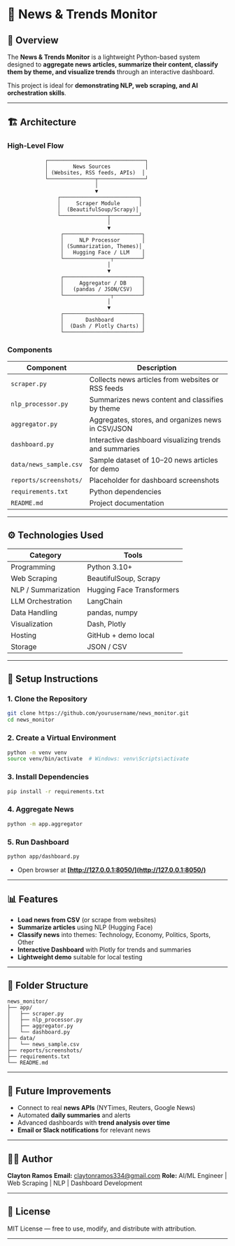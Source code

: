 # 📰 News & Trends Monitor

## 📘 Overview

The **News & Trends Monitor** is a lightweight Python-based system designed to **aggregate news articles, summarize their content, classify them by theme, and visualize trends** through an interactive dashboard.

This project is ideal for **demonstrating NLP, web scraping, and AI orchestration skills**.

---

## 🏗️ Architecture

### **High-Level Flow**

```text
            ┌───────────────────────────────┐
            │        News Sources           │
            │ (Websites, RSS feeds, APIs)  │
            └───────────────┬───────────────┘
                            │
                            ▼
                ┌─────────────────────────┐
                │     Scraper Module      │
                │  (BeautifulSoup/Scrapy)│
                └───────────────┬─────────┘
                                │
                                ▼
                 ┌─────────────────────────┐
                 │     NLP Processor       │
                 │ (Summarization, Themes)│
                 │   Hugging Face / LLM    │
                 └───────────────┬─────────┘
                                │
                                ▼
                 ┌─────────────────────────┐
                 │     Aggregator / DB     │
                 │   (pandas / JSON/CSV)   │
                 └───────────────┬─────────┘
                                │
                                ▼
                 ┌─────────────────────────┐
                 │       Dashboard         │
                 │  (Dash / Plotly Charts) │
                 └─────────────────────────┘
```

### **Components**

| Component              | Description                                            |
| ---------------------- | ------------------------------------------------------ |
| `scraper.py`           | Collects news articles from websites or RSS feeds      |
| `nlp_processor.py`     | Summarizes news content and classifies by theme        |
| `aggregator.py`        | Aggregates, stores, and organizes news in CSV/JSON     |
| `dashboard.py`         | Interactive dashboard visualizing trends and summaries |
| `data/news_sample.csv` | Sample dataset of 10–20 news articles for demo         |
| `reports/screenshots/` | Placeholder for dashboard screenshots                  |
| `requirements.txt`     | Python dependencies                                    |
| `README.md`            | Project documentation                                  |

---

## ⚙️ Technologies Used

| Category            | Tools                     |
| ------------------- | ------------------------- |
| Programming         | Python 3.10+              |
| Web Scraping        | BeautifulSoup, Scrapy     |
| NLP / Summarization | Hugging Face Transformers |
| LLM Orchestration   | LangChain                 |
| Data Handling       | pandas, numpy             |
| Visualization       | Dash, Plotly              |
| Hosting             | GitHub + demo local       |
| Storage             | JSON / CSV                |

---

## 🚀 Setup Instructions

### **1. Clone the Repository**

```bash
git clone https://github.com/yourusername/news_monitor.git
cd news_monitor
```

### **2. Create a Virtual Environment**

```bash
python -m venv venv
source venv/bin/activate  # Windows: venv\Scripts\activate
```

### **3. Install Dependencies**

```bash
pip install -r requirements.txt
```

### **4. Aggregate News**

```bash
python -m app.aggregator
```

### **5. Run Dashboard**

```bash
python app/dashboard.py
```

* Open browser at **[http://127.0.0.1:8050/](http://127.0.0.1:8050/)**

---

## 📊 Features

* **Load news from CSV** (or scrape from websites)
* **Summarize articles** using NLP (Hugging Face)
* **Classify news** into themes: Technology, Economy, Politics, Sports, Other
* **Interactive Dashboard** with Plotly for trends and summaries
* **Lightweight demo** suitable for local testing

---

## 🧩 Folder Structure

```
news_monitor/
├── app/
│   ├── scraper.py
│   ├── nlp_processor.py
│   ├── aggregator.py
│   └── dashboard.py
├── data/
│   └── news_sample.csv
├── reports/screenshots/
├── requirements.txt
└── README.md
```

---

## 🔮 Future Improvements

* Connect to real **news APIs** (NYTimes, Reuters, Google News)
* Automated **daily summaries** and alerts
* Advanced dashboards with **trend analysis over time**
* **Email or Slack notifications** for relevant news

---

## 👨‍💻 Author

**Clayton Ramos**
**Email:** [claytonramos334@gmail.com](mailto:claytonramos334@gmail.com)
**Role:** AI/ML Engineer | Web Scraping | NLP | Dashboard Development

---

## 📄 License

MIT License — free to use, modify, and distribute with attribution.

---

